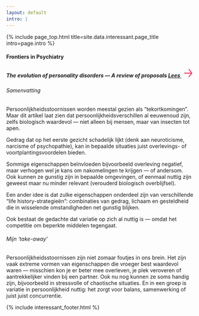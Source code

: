 ```yaml
---
layout: default
intro: |
---
```


{% include page_top.html 
   title=site.data.interessant.page_title 
   intro=page.intro 
%}

<div class="custom-section interessant">

  <h4>Frontiers in Psychiatry</h4>

<h5>
  The evolution of personality disorders — A review of proposals
  <a href="https://pmc.ncbi.nlm.nih.gov/articles/PMC9922784/" class="lees" target="_blank" rel="noopener">
    Lees  <img src="/assets/images/global/arrow-red.svg" alt="-->" class="arrow-red">
  </a>
</h5>

<h6>Samenvatting</h6>

<p>Persoonlijkheidsstoornissen worden meestal gezien als “tekortkomingen”. Maar dit artikel laat zien dat persoonlijkheidsverschillen al eeuwenoud zijn, zelfs biologisch waardevol — niet alleen bij mensen, maar van insecten tot apen.</p>

<p>Gedrag dat op het eerste gezicht schadelijk lijkt (denk aan neuroticisme, narcisme of psychopathie), kan in bepaalde situaties juist overlevings­- of voortplantings­voordelen bieden.</p>

<p>Sommige eigenschappen beïnvloeden bijvoorbeeld overleving negatief, maar verhogen wel je kans om nakomelingen te krijgen — of andersom. Ook kunnen ze gunstig zijn in bepaalde omgevingen, of eenmaal nuttig zijn geweest maar nu minder relevant (verouderd biologisch overblijfsel).</p>

<p>Een ander idee is dat zulke eigenschappen onderdeel zijn van verschillende “life history-strategieën”: combinaties van gedrag, lichaam en gesteldheid die in wisselende omstandigheden net gunstig blijken.</p>

<p>Ook bestaat de gedachte dat variatie op zich al nuttig is — omdat het competitie om beperkte middelen tegengaat.</p>

<h6>Mijn ‘take-away’</h6>
<p>Persoonlijkheidsstoornissen zijn niet zomaar foutjes in ons brein. Het zijn vaak extreme vormen van eigenschappen die vroeger best waardevol waren — misschien kon je er beter mee overleven, je plek veroveren of aantrekkelijker vinden bij een partner. Ook nu nog kunnen ze soms handig zijn, bijvoorbeeld in stressvolle of chaotische situaties. En in een groep is variatie in persoonlijkheid nuttig: het zorgt voor balans, samenwerking of juist juist concurrentie.</p>

{% include interessant_footer.html %}
  
</div>

